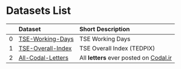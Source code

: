 # Datasets List 
|    | Dataset                                                               | Short Description                                               |
|---:|:----------------------------------------------------------------------|:----------------------------------------------------------------|
|  0 | [TSE-Working-Days](https://github.com/imahdimir/d-TSE-Working-Days)   | TSE Working Days                                                |
|  1 | [TSE-Overall-Index](https://github.com/imahdimir/d-TSE-Overall-Index) | TSE Overall Index (TEDPIX)                                      |
|  2 | [All-Codal-Letters](https://github.com/imahdimir/d-All-Codal-Letters) | All **letters** ever posted on [Codal.ir](https://www.codal.ir) |